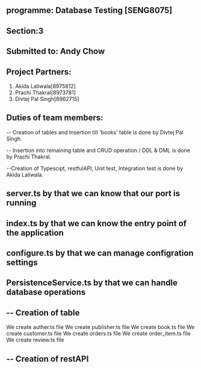 ## programme: Database Testing [SENG8075]

## Section:3

## Submitted to: Andy Chow

## Project Partners:
1. Akida Laliwala[8975812]
2. Prachi Thakral[8973781]
3. Divtej Pal Singh[8962715]

## Duties of team members:

-- Creation of tables and Insertion till 'books' table is done by Divtej Pal Singh.

-- Insertion into remaining table and CRUD operation / DDL & DML is done by Prachi Thakral.

--Creation of Typescipt, restfulAPI, Unit test, Integration test is done by Akida Laliwala.

## server.ts by that we can know that our port is running

## index.ts by that we can know the entry point of the application 

## configure.ts by that we can manage configration settings

## PersistenceService.ts by that we can handle database operations

## -- Creation of table 
We create auther.ts file
We create publisher.ts file
We create book.ts file
We create customer.ts file
We create orders.ts file
We create order_item.ts file
We create review.ts file

## -- Creation of restAPI 
